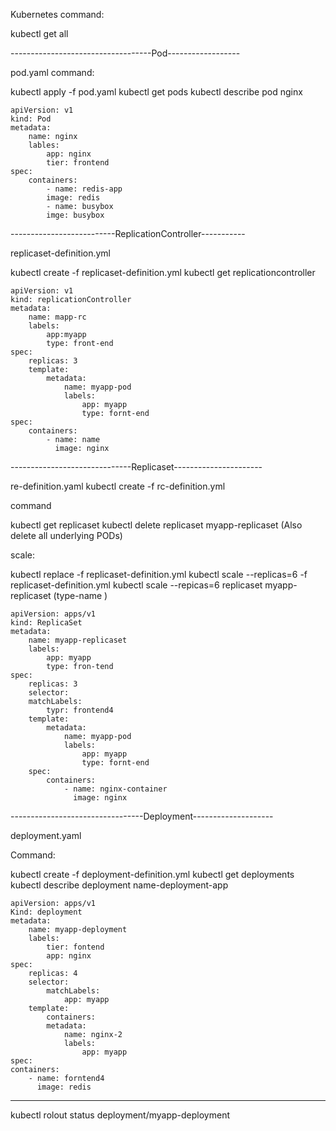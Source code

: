 Kubernetes command:

kubectl get all

-----------------------------------Pod------------------

pod.yaml
command:

kubectl apply -f pod.yaml
kubectl get pods
kubectl describe pod nginx

```
apiVersion: v1
kind: Pod
metadata:
    name: nginx
    lables:
        app: nginx
        tier: frontend
spec:
    containers:
        - name: redis-app
        image: redis
        - name: busybox
        imge: busybox
```

--------------------------ReplicationController-----------



replicaset-definition.yml

kubectl create -f replicaset-definition.yml
kubectl get replicationcontroller

```
apiVersion: v1
kind: replicationController
metadata:
    name: mapp-rc
    labels:
        app:myapp
        type: front-end
spec:
    replicas: 3
    template:
        metadata:
            name: myapp-pod
            labels:
                app: myapp
                type: fornt-end
spec:
    containers:
        - name: name
          image: nginx
```

------------------------------Replicaset----------------------

re-definition.yaml
kubectl create -f rc-definition.yml

command

kubectl get replicaset
kubectl delete replicaset myapp-replicaset
(Also delete all underlying PODs)

scale:

kubectl replace -f replicaset-definition.yml
kubectl scale --replicas=6 -f replicaset-definition.yml
kubectl scale --repicas=6 replicaset myapp-replicaset (type-name )

```
apiVersion: apps/v1
kind: ReplicaSet
metadata:
    name: myapp-replicaset
    labels:
        app: myapp
        type: fron-tend
spec:
    replicas: 3
    selector:
    matchLabels:
        typr: frontend4
    template:
        metadata:
            name: myapp-pod
            labels:
                app: myapp
                type: fornt-end
    spec:
        containers:
            - name: nginx-container
              image: nginx
```
---------------------------------Deployment--------------------

deployment.yaml

Command:

kubectl create -f deployment-definition.yml
kubectl get deployments
kubectl describe deployment name-deployment-app

```
apiVersion: apps/v1
Kind: deployment
metadata:
    name: myapp-deployment
    labels:
        tier: fontend
        app: nginx
spec:
    replicas: 4
    selector:
        matchLabels:
            app: myapp
    template:
        containers:
        metadata:
            name: nginx-2
            labels:
                app: myapp
spec:
containers:
    - name: forntend4
      image: redis
```

----------------------------------------------------------


kubectl rolout status deployment/myapp-deployment















 
	
